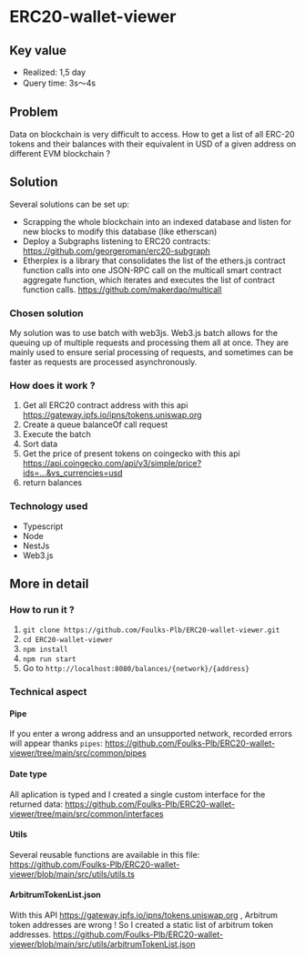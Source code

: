
# ERC20-wallet-viewer

## Key value
- Realized: 1,5 day
- Query time: 3s&#12316;4s


## Problem
Data on blockchain is very difficult to access.
How to get a list of all ERC-20 tokens and their balances with their equivalent in USD of a given address on different EVM blockchain ?

## Solution
Several solutions can be set up:
- Scrapping the whole blockchain into an indexed database and listen for new blocks to modify this database (like etherscan)
- Deploy a Subgraphs listening to ERC20 contracts: https://github.com/georgeroman/erc20-subgraph
- Etherplex is a library that consolidates the list of the ethers.js contract function calls into one JSON-RPC call on the multicall smart contract aggregate function, which iterates and executes the list of contract function calls. https://github.com/makerdao/multicall

### Chosen solution
My solution was to use batch with web3js.
Web3.js batch allows for the queuing up of multiple requests and processing them all at once. They are mainly used to ensure serial processing of requests, and sometimes can be faster as requests are processed asynchronously.

### How does it work ?
1. Get all ERC20 contract address with this api https://gateway.ipfs.io/ipns/tokens.uniswap.org 
2. Create a queue balanceOf call request
3. Execute the batch
4. Sort data
5. Get the price of present tokens on coingecko with this api https://api.coingecko.com/api/v3/simple/price?ids=...&vs_currencies=usd
6. return balances

### Technology used
- Typescript
- Node
- NestJs
- Web3.js

## More in detail
### How to run it ?
1. `git clone https://github.com/Foulks-Plb/ERC20-wallet-viewer.git` 
2. `cd ERC20-wallet-viewer`
3. `npm install`
4. `npm run start`
5. Go to `http://localhost:8080/balances/{network}/{address}`

### Technical aspect
#### Pipe
If you enter a wrong address and an unsupported network, recorded errors will appear thanks `pipes`:
https://github.com/Foulks-Plb/ERC20-wallet-viewer/tree/main/src/common/pipes

#### Date type
All aplication is typed and I created a single custom interface for the returned data:
https://github.com/Foulks-Plb/ERC20-wallet-viewer/tree/main/src/common/interfaces

#### Utils
Several reusable functions are available in this file: 
https://github.com/Foulks-Plb/ERC20-wallet-viewer/blob/main/src/utils/utils.ts

#### ArbitrumTokenList.json
With this API https://gateway.ipfs.io/ipns/tokens.uniswap.org , Arbitrum token addresses are wrong !
So I created a static list of arbitrum token addresses. 
https://github.com/Foulks-Plb/ERC20-wallet-viewer/blob/main/src/utils/arbitrumTokenList.json


